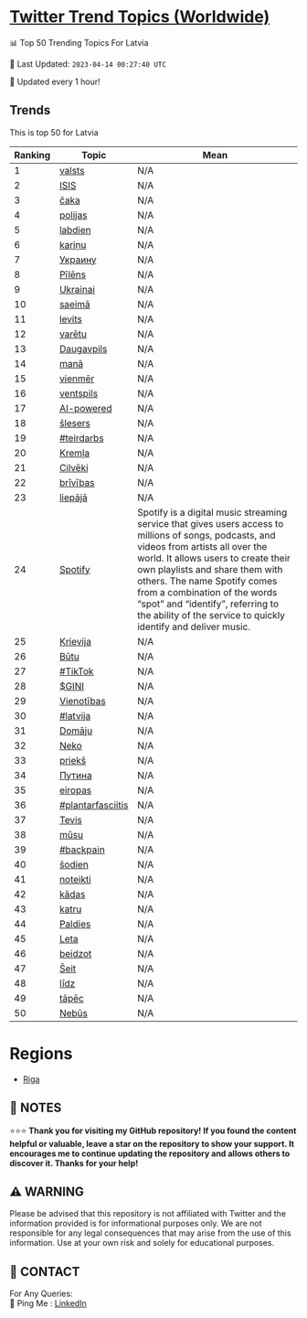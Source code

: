 [Twitter Trend Topics (Worldwide)](https://github.com/ErcinDedeoglu/Twitter-Trend-Topics)
==========


📊 Top 50 Trending Topics For Latvia

📆 Last Updated: `2023-04-14 00:27:40 UTC`

🔧 Updated every 1 hour!


## Trends

This is top 50 for Latvia

| Ranking | Topic | Mean |
| ------- | ------------ | ------------ |
| 1 | [valsts](http://twitter.com/search?q=valsts) | N/A |
| 2 | [ISIS](http://twitter.com/search?q=ISIS) | N/A |
| 3 | [čaka](http://twitter.com/search?q=%c4%8daka) | N/A |
| 4 | [polijas](http://twitter.com/search?q=polijas) | N/A |
| 5 | [labdien](http://twitter.com/search?q=labdien) | N/A |
| 6 | [kariņu](http://twitter.com/search?q=kari%c5%86u) | N/A |
| 7 | [Украину](http://twitter.com/search?q=%d0%a3%d0%ba%d1%80%d0%b0%d0%b8%d0%bd%d1%83) | N/A |
| 8 | [Pīlēns](http://twitter.com/search?q=P%c4%abl%c4%93ns) | N/A |
| 9 | [Ukrainai](http://twitter.com/search?q=Ukrainai) | N/A |
| 10 | [saeimā](http://twitter.com/search?q=saeim%c4%81) | N/A |
| 11 | [levits](http://twitter.com/search?q=levits) | N/A |
| 12 | [varētu](http://twitter.com/search?q=var%c4%93tu) | N/A |
| 13 | [Daugavpils](http://twitter.com/search?q=Daugavpils) | N/A |
| 14 | [manā](http://twitter.com/search?q=man%c4%81) | N/A |
| 15 | [vienmēr](http://twitter.com/search?q=vienm%c4%93r) | N/A |
| 16 | [ventspils](http://twitter.com/search?q=ventspils) | N/A |
| 17 | [AI-powered](http://twitter.com/search?q=AI-powered) | N/A |
| 18 | [šlesers](http://twitter.com/search?q=%c5%a1lesers) | N/A |
| 19 | [#teirdarbs](http://twitter.com/search?q=%23teirdarbs) | N/A |
| 20 | [Kremļa](http://twitter.com/search?q=Krem%c4%bca) | N/A |
| 21 | [Cilvēki](http://twitter.com/search?q=Cilv%c4%93ki) | N/A |
| 22 | [brīvības](http://twitter.com/search?q=br%c4%abv%c4%abbas) | N/A |
| 23 | [liepājā](http://twitter.com/search?q=liep%c4%81j%c4%81) | N/A |
| 24 | [Spotify](http://twitter.com/search?q=Spotify) | Spotify is a digital music streaming service that gives users access to millions of songs, podcasts, and videos from artists all over the world. It allows users to create their own playlists and share them with others. The name Spotify comes from a combination of the words “spot” and “identify”, referring to the ability of the service to quickly identify and deliver music. |
| 25 | [Krievija](http://twitter.com/search?q=Krievija) | N/A |
| 26 | [Būtu](http://twitter.com/search?q=B%c5%abtu) | N/A |
| 27 | [#TikTok](http://twitter.com/search?q=%23TikTok) | N/A |
| 28 | [$GINI](http://twitter.com/search?q=%24GINI) | N/A |
| 29 | [Vienotības](http://twitter.com/search?q=Vienot%c4%abbas) | N/A |
| 30 | [#latvija](http://twitter.com/search?q=%23latvija) | N/A |
| 31 | [Domāju](http://twitter.com/search?q=Dom%c4%81ju) | N/A |
| 32 | [Neko](http://twitter.com/search?q=Neko) | N/A |
| 33 | [priekš](http://twitter.com/search?q=priek%c5%a1) | N/A |
| 34 | [Путина](http://twitter.com/search?q=%d0%9f%d1%83%d1%82%d0%b8%d0%bd%d0%b0) | N/A |
| 35 | [eiropas](http://twitter.com/search?q=eiropas) | N/A |
| 36 | [#plantarfasciitis](http://twitter.com/search?q=%23plantarfasciitis) | N/A |
| 37 | [Tevis](http://twitter.com/search?q=Tevis) | N/A |
| 38 | [mūsu](http://twitter.com/search?q=m%c5%absu) | N/A |
| 39 | [#backpain](http://twitter.com/search?q=%23backpain) | N/A |
| 40 | [šodien](http://twitter.com/search?q=%c5%a1odien) | N/A |
| 41 | [noteikti](http://twitter.com/search?q=noteikti) | N/A |
| 42 | [kādas](http://twitter.com/search?q=k%c4%81das) | N/A |
| 43 | [katru](http://twitter.com/search?q=katru) | N/A |
| 44 | [Paldies](http://twitter.com/search?q=Paldies) | N/A |
| 45 | [Leta](http://twitter.com/search?q=Leta) | N/A |
| 46 | [beidzot](http://twitter.com/search?q=beidzot) | N/A |
| 47 | [Šeit](http://twitter.com/search?q=%c5%a0eit) | N/A |
| 48 | [līdz](http://twitter.com/search?q=l%c4%abdz) | N/A |
| 49 | [tāpēc](http://twitter.com/search?q=t%c4%81p%c4%93c) | N/A |
| 50 | [Nebūs](http://twitter.com/search?q=Neb%c5%abs) | N/A |



# Regions

* [Riga](</Latvia/Riga.md>)



## 📝 NOTES

⭐⭐⭐ **Thank you for visiting my GitHub repository! If you found the content helpful or valuable, leave a star on the repository to show your support. It encourages me to continue updating the repository and allows others to discover it. Thanks for your help!**


## ⚠️ WARNING

Please be advised that this repository is not affiliated with Twitter and the information provided is for informational purposes only. We are not responsible for any legal consequences that may arise from the use of this information. Use at your own risk and solely for educational purposes.


## 📨 CONTACT

 For Any Queries:  
            🏓 Ping Me : [LinkedIn](https://www.linkedin.com/in/ercindedeoglu/)
